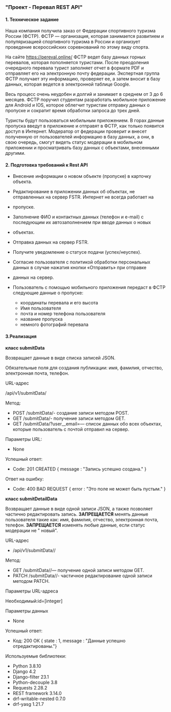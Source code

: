 ### "Проект - Перевал REST API"

#### 1. Техническое задание

Наша компания получила заказ от Федерации спортивного туризма России (ФСТР). ФСТР — организация, которая занимается
развитием и популяризацией спортивного туризма в России и организует проведение всероссийских соревнований по этому виду
спорта.

На сайте https://pereval.online/ ФСТР ведет базу данных горных перевалов, которая пополняется туристами. После
преодоления очередного перевала турист заполняет отчет в формате PDF и отправляет его на электронную почту федерации.
Экспертная группа ФСТР получает эту информацию, проверяет ее, а затем вносит в базу данных, которая ведется в
электронной таблице Google.

Весь процесс очень неудобен и долгий и занимает в среднем от 3 до 6 месяцев. ФСТР поручил студентам разработать
мобильное приложение для Android и IOS, которое облегчит туристам отправку данных о пропуске и сократит время обработки
запроса до трех дней.

Туристы будут пользоваться мобильным приложением. В горах данные пропуска введут в приложение и отправят в ФСТР, как
только появится доступ в Интернет. Модератор от федерации проверит и внесет полученную от пользователей информацию в
базу данных, а они, в свою очередь, смогут видеть статус модерации в мобильном приложении и просматривать базу данных с
объектами, внесенными другими.



#### 2. Подготовка требований к Rest API

* Внесение информации о новом объекте (пропуске) в карточку объекта.
* Редактирование в приложении данных об объектах, не отправленных на сервер FSTR. Интернет не всегда работает на
* пропуске.
* Заполнение ФИО и контактных данных (телефон и e-mail) с последующим их автозаполнением при вводе данных о новых
* объектах.
* Отправка данных на сервер FSTR.
* Получите уведомление о статусе подачи (успех/неуспех).
* Согласие пользователя с политикой обработки персональных данных в случае нажатия кнопки «Отправить» при отправке
* данных на сервер.
* Пользователь с помощью мобильного приложения передаст в ФСТР следующие данные о пропуске:

  * координаты перевала и его высота
  *  Имя пользователя
  *  почта и номер телефона пользователя
  *  название пропуска
  *  немного фотографий перевала

#### 3.Реализация

**класс submitData**

Возвращает данные в виде списка записей JSON.

Обязательные поля для создания публикации: имя, фамилия, отчество, электронная почта, телефон.

URL-адрес

/api/v1/submitData/

Метод:

* POST /submitData/- создание записи методом POST.
* GET /submitData/- получение записи методом GET.
* GET /submitData/?user__email=<email>— список данных обо всех объектах, которые пользователь с почтой отправил на сервер.

Параметры URL:

* None

Успешный ответ:

* Code: 201 CREATED { message : "Запись успешно создана." }

Ответ на ошибку:

* Code: 400 BAD REQUEST { error : "Это поле не может быть пустым." }

**класс submitDetailData**

Возвращает данные в виде одной записи JSON, а также позволяет частично редактировать запись.
**ЗАПРЕЩАЕТСЯ** менять данные пользователя такие как: имя, фамилия, отчество, электронная почта, телефон.
**ЗАПРЕЩАЕТСЯ** изменять любые данные, если статус модерации не " новый".

URL-адрес

* /api/v1/submitData/<id>/

Метод:

* GET /submitData/<id>/— получение одной записи методом GET.
* PATCH /submitData/<id>/- частичное редактирование одной записи методом PATCH.

Параметры URL-адреса

Необходимый:id=[integer]

Параметры данных

* None

Успешный ответ:

* Код: 200 ОК { state : 1, message : "Данные успешно отредактированы."}

Используемые библиотеки:
* Python 3.8.10
* Django 4.2
* Django-filter 23.1
* Python-decouple 3.8
* Requests 2.28.2
* REST framework 3.14.0
* drf-writable-nested 0.7.0
* drf-yasg 1.21.7